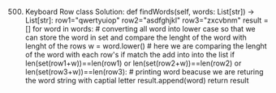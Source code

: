 500. Keyboard Row
class Solution:
    def findWords(self, words: List[str]) -> List[str]:
        row1="qwertyuiop"
        row2="asdfghjkl"
        row3="zxcvbnm"
        result = []
        for word in words:
            # converting all word into lower case so that we can store the word in set and compare the lenght of the word with lenght of the rows
            w = word.lower()
            # here we are comparing the lenght of the word with each row's if match the add into into the list 
            if len(set(row1+w))==len(row1) or len(set(row2+w))==len(row2) or len(set(row3+w))==len(row3):
                # printing word beacuse we are returing the word string with captial letter 
                result.append(word)
        return result
        
